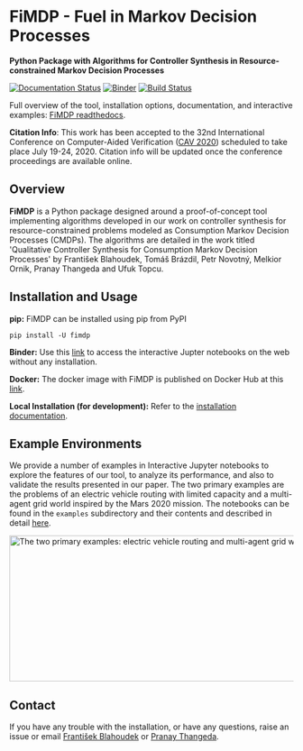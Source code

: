 
# FiMDP - Fuel in Markov Decision Processes
**Python Package with Algorithms for Controller Synthesis in Resource-constrained Markov Decision Processes**

[![Documentation Status](https://readthedocs.org/projects/fimdp/badge/?version=latest)](https://fimdp.readthedocs.io/en/latest/?badge=latest) [![Binder](https://mybinder.org/badge_logo.svg)](https://mybinder.org/v2/gh/xblahoud/FiMDP/master) [![Build Status](https://travis-ci.org/xblahoud/FiMDP.svg?branch=master)](https://travis-ci.org/xblahoud/FiMDP)


Full overview of the tool, installation options, documentation, and interactive examples:
[FiMDP readthedocs](https://fimdp.readthedocs.io/).

**Citation Info**: This work has been accepted to the 32nd International Conference on Computer-Aided Verification ([CAV 2020](http://i-cav.org/2020/)) scheduled to take place
July 19-24, 2020. Citation info will be updated once the conference proceedings are available online. 


## Overview

**FiMDP** is a Python package designed around a proof-of-concept tool implementing algorithms developed in our work on 
controller synthesis for resource-constrained problems modeled as Consumption Markov Decision Processes (CMDPs). The algorithms
are detailed in the work titled 'Qualitative Controller Synthesis for Consumption Markov Decision Processes' by 
František Blahoudek, Tomáš Brázdil, Petr Novotný, Melkior Ornik, Pranay Thangeda and Ufuk Topcu.

## Installation and Usage
**pip:**
FiMDP can be installed using pip from PyPI
```
pip install -U fimdp
```

**Binder:**
Use this [link](https://mybinder.org/v2/gh/xblahoud/FiMDP/master) to access the interactive Jupter notebooks on the web without any installation.

**Docker:**
The docker image with FiMDP is published on Docker Hub at this [link](https://hub.docker.com/repository/docker/xblahoud/fimdp). 

**Local Installation (for development):**
Refer to the [installation documentation](https://fimdp.readthedocs.io/en/latest/install.html).

## Example Environments
We provide a number of examples in Interactive Jupyter notebooks to explore the features of our tool, to 
analyze its performance, and also to validate the results presented in our paper. The two primary examples are 
the problems of an electric vehicle routing with limited capacity and a multi-agent grid world inspired by the 
Mars 2020 mission. The notebooks can be found in the `examples` subdirectory and their contents and described in
detail [here](https://fimdp.readthedocs.io/en/latest/examples.html).

<img src="https://raw.githubusercontent.com/xblahoud/FiMDP/master/docs/source/images/environments.png" alt="The two primary examples: electric vehicle routing and multi-agent grid world." align="center" height="259" width="570" >

## Contact
If you have any trouble with the installation, or have any questions, raise an issue or email [František Blahoudek](fandikb@gmail.com) or [Pranay Thangeda](contact@prny.me).



